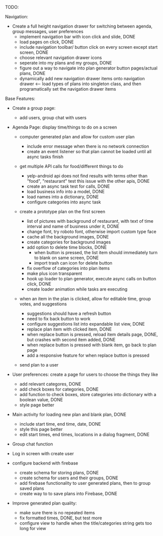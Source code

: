 TODO:

Navigation:
- Create a full height navigation drawer for switching between agenda, group messages, user preferences
    - implement navigation bar with icon click and slide, DONE
    - load pages on click, DONE
    - include navigation toolbar/ button click on every screen except start screen, DONE
    - choose relevant navigation drawer icons
    - seperate into my plans and my groups, DONE 
    - figure out a way to navigate into plan generator button pages/actual plans, DONE
    - dynamically add new navigation drawer items onto navigation drawer <-- load types of plans into 
        singleton class, and then programatically set the navigation drawer items 

Base Features:

- Create a group page:
    - add users, group chat with users

- Agenda Page: display time/things to do on a screen

    - computer generated plan and allow for custom user plan
        - include error message when there is no network connection
        - create an event listener so that plan cannot be loaded until all async tasks finish

    - get multiple API calls for food/different things to do
        - yelp-android api does not find results with terms other than "food", "restaurant"
            test this issue with the other apis, DONE
        - create an async task test for calls, DONE
        - load business info into a model, DONE
        - load names into a dictionary, DONE
        - configure categories into async task
        

    - create a prototype plan on the first screen
        - list of pictures with background of restaurant, with text of time interval
            and name of business under it, DONE
        - change font, try roboto font, otherwise import custom type face
        - cache all the background images, DONE
        - create categories for background images
        - add option to delete time blocks, DONE
            - when button is pressed, the list item should immediately turn to blank on same screen, DONE
            - import trash can icon for delete button
        - fix overflow of categories into plan items
        - make plus icon transparent 
        - hook up loader to plan generator, execute async calls on button click, DONE
        - create loader animation while tasks are executing 
       


    - when an item in the plan is clicked, allow for editable time, group votes, and suggestions
        - suggestions should have a refresh button
        - need to fix back button to work
        - configure suggestions list into expandable list view, DONE
        - replace plan item with clicked item, DONE
        - when replace button is pressed, reload item details page, DONE, but crashes with second item added, DONE 
        - when replace button is pressed with blank item, go back to plan page
        - add a responsive feature for when replace button is pressed
        
     
    - send plan to a user

- User preferences: create a page for users to choose the things they like
    - add relevant categores, DONE
    - add check boxes for categories, DONE
    - add function to check boxes, store categories into dictionary with a boolean value, DONE
    - style page better
    
- Main activity for loading new plan and blank plan, DONE
    - include start time, end time, date, DONE
    - style this page better
    - edit start times, end times, locations in a dialog fragment, DONE 


- Group chat function
- Log in screen with create user 
- configure backend with firebase
    - create schema for storing plans, DONE
    - create schema for users and their groups, DONE 
    - add firebase functionality to user generated plans, then to group saved plans
    - create way to to save plans into Firebase, DONE 

- Improve generated plan quality:
    - make sure there is no repeated items
    - fix formatted times, DONE, but test more
    - configure view to handle when the title/categories string gets too long for view 


